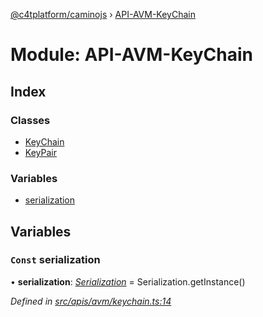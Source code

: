 [@c4tplatform/caminojs](../README.md) › [API-AVM-KeyChain](api_avm_keychain.md)

# Module: API-AVM-KeyChain

## Index

### Classes

* [KeyChain](../classes/api_avm_keychain.keychain.md)
* [KeyPair](../classes/api_avm_keychain.keypair.md)

### Variables

* [serialization](api_avm_keychain.md#const-serialization)

## Variables

### `Const` serialization

• **serialization**: *[Serialization](../classes/utils_serialization.serialization.md)* = Serialization.getInstance()

*Defined in [src/apis/avm/keychain.ts:14](https://github.com/chain4travel/caminojs/blob/8077d740/src/apis/avm/keychain.ts#L14)*
